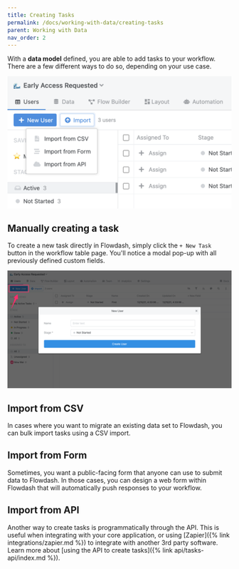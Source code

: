 ```yaml
---
title: Creating Tasks
permalink: /docs/working-with-data/creating-tasks
parent: Working with Data
nav_order: 2
---
```

With a **data model** defined, you are able to add tasks to your workflow. There are a few different ways to do so,
depending on your use case.

![](/assets/images/4beb20d-add-new.png)

## Manually creating a task

To create a new task directly in Flowdash, simply click the `+ New Task` button in the workflow table page. You'll
notice a modal pop-up with all previously defined custom fields.

![](/assets/images/90184ee-add-new-user.png)

## Import from CSV

In cases where you want to migrate an existing data set to Flowdash, you can bulk import tasks using a CSV import.

## Import from Form

Sometimes, you want a public-facing form that anyone can use to submit data to Flowdash. In those cases, you can design
a web form within Flowdash that will automatically push responses to your workflow.

## Import from API

Another way to create tasks is programmatically through the API. This is useful when integrating with your core
application, or using [Zapier]({% link integrations/zapier.md %}) to integrate with another 3rd party software. Learn
more about [using the API to create tasks]({% link api/tasks-api/index.md %}).
